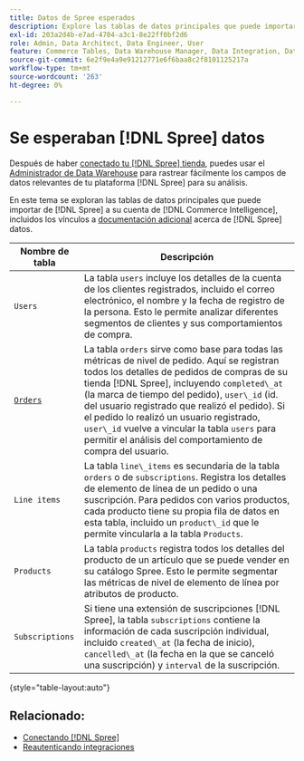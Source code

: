 ```yaml
---
title: Datos de Spree esperados
description: Explore las tablas de datos principales que puede importar desde Spree a su cuenta de  [!DNL Commerce Intelligence] name.
exl-id: 203a2d4b-e7ad-4704-a3c1-8e22ff0bf2d6
role: Admin, Data Architect, Data Engineer, User
feature: Commerce Tables, Data Warehouse Manager, Data Integration, Data Import/Export
source-git-commit: 6e2f9e4a9e91212771e6f6baa8c2f8101125217a
workflow-type: tm+mt
source-wordcount: '263'
ht-degree: 0%

---
```


# Se esperaban [!DNL Spree] datos

Después de haber [conectado tu [!DNL Spree] tienda](../../../data-analyst/importing-data/integrations/spree.md), puedes usar el [Administrador de Data Warehouse](../../data-warehouse-mgr/tour-dwm.md) para rastrear fácilmente los campos de datos relevantes de tu plataforma [!DNL Spree] para su análisis.

En este tema se exploran las tablas de datos principales que puede importar de [!DNL Spree] a su cuenta de [!DNL Commerce Intelligence], incluidos los vínculos a [documentación adicional](https://guides.spreecommerce.org/developer/addresses.html#address) acerca de [!DNL Spree] datos.

| **Nombre de tabla** | **Descripción** |
|-----|-----|
| `Users` | La tabla `users` incluye los detalles de la cuenta de los clientes registrados, incluido el correo electrónico, el nombre y la fecha de registro de la persona. Esto le permite analizar diferentes segmentos de clientes y sus comportamientos de compra. |
| [`Orders`](https://guides.spreecommerce.org/developer/orders.html#overview) | La tabla `orders` sirve como base para todas las métricas de nivel de pedido. Aquí se registran todos los detalles de pedidos de compras de su tienda [!DNL Spree], incluyendo `completed\_at` (la marca de tiempo del pedido), `user\_id` (id. del usuario registrado que realizó el pedido). Si el pedido lo realizó un usuario registrado, `user\_id` vuelve a vincular la tabla `users` para permitir el análisis del comportamiento de compra del usuario. |
| `Line items` | La tabla `line\_items` es secundaria de la tabla `orders` o de `subscriptions`. Registra los detalles de elemento de línea de un pedido o una suscripción. Para pedidos con varios productos, cada producto tiene su propia fila de datos en esta tabla, incluido un `product\_id` que le permite vincularla a la tabla `Products`. |
| `Products` | La tabla `products` registra todos los detalles del producto de un artículo que se puede vender en su catálogo Spree. Esto le permite segmentar las métricas de nivel de elemento de línea por atributos de producto. |
| `Subscriptions` | Si tiene una extensión de suscripciones [!DNL Spree], la tabla `subscriptions` contiene la información de cada suscripción individual, incluido `created\_at` (la fecha de inicio), `cancelled\_at` (la fecha en la que se canceló una suscripción) y `interval` de la suscripción. |

{style="table-layout:auto"}

## Relacionado:

* [Conectando [!DNL Spree]](../integrations/spree.md)
* [Reautenticando integraciones](https://experienceleague.adobe.com/docs/commerce-knowledge-base/kb/how-to/mbi-reauthenticating-integrations.html)
